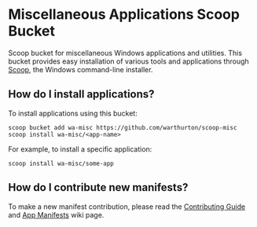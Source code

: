 # Miscellaneous Applications Scoop Bucket

Scoop bucket for miscellaneous Windows applications and utilities. This bucket provides easy installation of various tools and applications through [Scoop](https://scoop.sh), the Windows command-line installer.

## How do I install applications?

To install applications using this bucket:

```pwsh
scoop bucket add wa-misc https://github.com/warthurton/scoop-misc
scoop install wa-misc/<app-name>
```

For example, to install a specific application:
```pwsh
scoop install wa-misc/some-app
```

## How do I contribute new manifests?

To make a new manifest contribution, please read the [Contributing
Guide](https://github.com/ScoopInstaller/.github/blob/main/.github/CONTRIBUTING.md)
and [App Manifests](https://github.com/ScoopInstaller/Scoop/wiki/App-Manifests)
wiki page.
